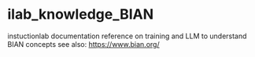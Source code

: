 # ilab_knowledge_BIAN
instuctionlab documentation reference on training and LLM to understand BIAN concepts
see also: https://www.bian.org/

